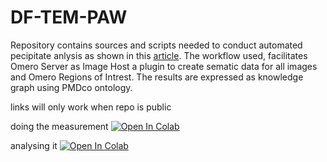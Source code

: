 # DF-TEM-PAW

Repository contains sources and scripts needed to conduct automated pecipitate anlysis as shown in this [article](https://link.springer.com/article/10.1007/s40192-023-00331-5). The workflow used, facilitates Omero Server as Image Host a plugin to create sematic data for all images and Omero Regions of Intrest.
The results are expressed as knowledge graph using PMDco ontology.

links will only work when repo is public

doing the measurement
[![Open In Colab](https://colab.research.google.com/assets/colab-badge.svg)](https://colab.research.google.com/github/BAMresearch/DF-TEM-PAW/blob/main/PAW_precipitate_detection.ipynb)

analysing it
[![Open In Colab](https://colab.research.google.com/assets/colab-badge.svg)](https://colab.research.google.com/github/BAMresearch/DF-TEM-PAW/blob/main/analyse_precepitates_data.ipynb)
